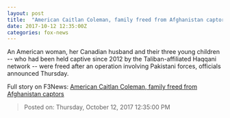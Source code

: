 ```yaml
---
layout: post
title:  "American Caitlan Coleman, family freed from Afghanistan captors"
date: 2017-10-12 12:35:00Z
categories: fox-news
---
```


An American woman, her Canadian husband and their three young children -- who had been held captive since 2012 by the Taliban-affiliated Haqqani network -- were freed after an operation involving Pakistani forces, officials announced Thursday.


Full story on F3News: [American Caitlan Coleman, family freed from Afghanistan captors](http://www.f3nws.com/n/UqnxtF)

> Posted on: Thursday, October 12, 2017 12:35:00 PM
